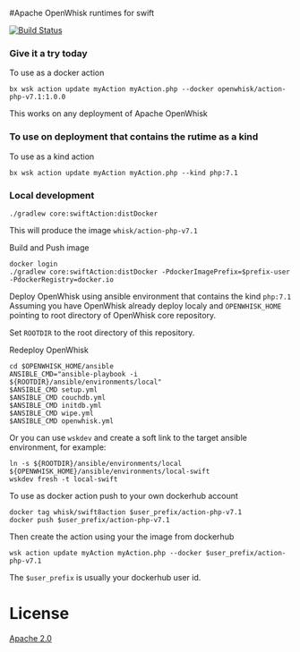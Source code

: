 #Apache OpenWhisk runtimes for swift

[![Build Status](https://travis-ci.org/apache/incubator-openwhisk-runtime-swift.svg?branch=master)](https://travis-ci.org/apache/incubator-openwhisk-runtime-swift)


### Give it a try today
To use as a docker action
```
bx wsk action update myAction myAction.php --docker openwhisk/action-php-v7.1:1.0.0
```
This works on any deployment of Apache OpenWhisk

### To use on deployment that contains the rutime as a kind
To use as a kind action
```
bx wsk action update myAction myAction.php --kind php:7.1
```

### Local development
```
./gradlew core:swiftAction:distDocker
```
This will produce the image `whisk/action-php-v7.1`

Build and Push image
```
docker login
./gradlew core:swiftAction:distDocker -PdockerImagePrefix=$prefix-user -PdockerRegistry=docker.io 
```

Deploy OpenWhisk using ansible environment that contains the kind `php:7.1`
Assuming you have OpenWhisk already deploy localy and `OPENWHISK_HOME` pointing to root directory of OpenWhisk core repository.

Set `ROOTDIR` to the root directory of this repository.

Redeploy OpenWhisk
```
cd $OPENWHISK_HOME/ansible
ANSIBLE_CMD="ansible-playbook -i ${ROOTDIR}/ansible/environments/local"
$ANSIBLE_CMD setup.yml
$ANSIBLE_CMD couchdb.yml
$ANSIBLE_CMD initdb.yml
$ANSIBLE_CMD wipe.yml
$ANSIBLE_CMD openwhisk.yml
```

Or you can use `wskdev` and create a soft link to the target ansible environment, for example:
```
ln -s ${ROOTDIR}/ansible/environments/local ${OPENWHISK_HOME}/ansible/environments/local-swift
wskdev fresh -t local-swift
```

To use as docker action push to your own dockerhub account
```
docker tag whisk/swift8action $user_prefix/action-php-v7.1
docker push $user_prefix/action-php-v7.1
```
Then create the action using your the image from dockerhub
```
wsk action update myAction myAction.php --docker $user_prefix/action-php-v7.1
```
The `$user_prefix` is usually your dockerhub user id.



# License
[Apache 2.0](LICENSE.txt)


